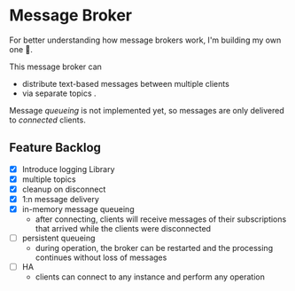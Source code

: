 # Message Broker
For better understanding how message brokers work, I'm building my own one 🦫.

This message broker can
* distribute text-based messages between multiple clients
* via separate topics
.

Message _queueing_ is not implemented yet, so messages are only delivered to _connected_ clients.


## Feature Backlog
- [x] Introduce logging Library
- [x] multiple topics
- [x] cleanup on disconnect
- [x] 1:n message delivery
- [x] in-memory message queueing
  - after connecting, clients will receive messages of their subscriptions that arrived while the clients were disconnected 
- [ ] persistent queueing
  - during operation, the broker can be restarted and the processing continues without loss of messages
- [ ] HA
  - clients can connect to any instance and perform any operation
